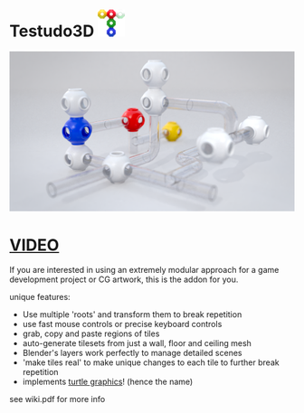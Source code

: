 # Testudo3D ![logo](images/icon48.png)

![pipes](images/pipes.png)
# [VIDEO](https://www.youtube.com/watch?v=4p2CRIq-Aa0)  

If you are interested in using an extremely modular approach for a game development project or CG artwork, this is the addon for you.
  
unique features:
* Use multiple 'roots' and transform them to break repetition
* use fast mouse controls or precise keyboard controls
* grab, copy and paste regions of tiles 
* auto-generate tilesets from just a wall, floor and ceiling mesh
* Blender's layers work perfectly to manage detailed scenes
* 'make tiles real' to make unique changes to each tile to further break repetition
* implements [turtle graphics](https://en.wikipedia.org/wiki/Turtle_graphics)! (hence the name)

see wiki.pdf for more info